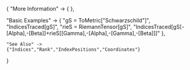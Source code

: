 {
  "More Information" -> {
  },

  "Basic Examples" -> {
    "gS = ToMetric[\"Schwarzschild\"]",
    "IndicesTraced[gS]",
    "rieS = RiemannTensor[gS]",
    "IndicesTraced[gS[-\[Alpha],-\[Beta]]+rieS[\[Gamma],-\[Alpha],-\[Gamma],-\[Beta]]]"
    },

    "See Also" ->
    {"Indices","Rank","IndexPositions","Coordinates"}

}
